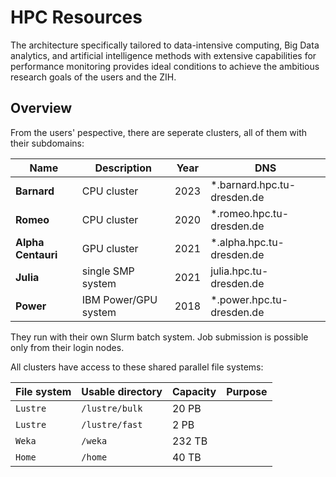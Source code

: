 # HPC Resources

The architecture specifically tailored to data-intensive computing, Big Data
analytics, and artificial intelligence methods with extensive capabilities for performance monitoring provides ideal conditions to achieve the ambitious research goals of the users and the ZIH.

## Overview

From the users' pespective, there are seperate clusters, all of them with their subdomains:

| Name | Description | Year| DNS | 
| --- | --- | --- | --- |
| **Barnard** | CPU cluster |2023| *.barnard.hpc.tu-dresden.de |
| **Romeo** | CPU cluster |2020|*.romeo.hpc.tu-dresden.de |
| **Alpha Centauri** | GPU cluster |2021|*.alpha.hpc.tu-dresden.de |
| **Julia** | single SMP system |2021|julia.hpc.tu-dresden.de |
| **Power** | IBM Power/GPU system |2018|*.power.hpc.tu-dresden.de |


They run with their own Slurm batch system. Job submission is possible only from their login nodes.

All clusters have access to these shared parallel file systems:

| File system | Usable directory | Capacity | Purpose |
| --- | --- | --- | --- |
| `Lustre` | `/lustre/bulk` | 20 PB |
| `Lustre` | `/lustre/fast` | 2 PB | 
| `Weka` | `/weka` | 232 TB | 
| `Home` | `/home` | 40 TB |

